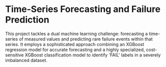 # Time-Series Forecasting and Failure Prediction
This project tackles a dual machine learning challenge: forecasting a time-series of measured values and predicting rare failure events within that series. It employs a sophisticated approach combining an XGBoost regression model for accurate forecasting and a highly specialized, cost-sensitive XGBoost classification model to identify 'FAIL' labels in a severely imbalanced dataset.
